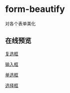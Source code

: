 # form-beautify
对各个表单美化

## 在线预览

[复选框](https://root-lucas.github.io/form-beautify/checkbox/demo.html)

[输入框](https://root-lucas.github.io/form-beautify/input/text.html)

[单选框](https://root-lucas.github.io/form-beautify/radio/demo.html)

[选择框](https://root-lucas.github.io/form-beautify/select/select.html)